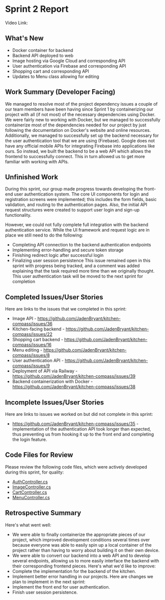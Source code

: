 # Sprint 2 Report
Video Link: 
## What's New
* Docker container for backend
* Backend API deployed to web
* Image hosting via Google Cloud and corresponding API
* User authentication via Firebase and corresponding API
* Shopping cart and corresponding API
* Updates to Menu class allowing for editing

## Work Summary (Developer Facing)
We managed to resolve most of the project dependency issues a couple of our team members have been having since Sprint 1 by containerizing our project with all (if not most) of the necessary dependencies using Docker. We were fairly new to working with Docker, but we managed to successfully containerize most of the dependencies needed for our project by just following the documentation on Docker's website and online resources. Additionally, we managed to successfully set up the backend necessary for the user authentication tool that we are using (Firebase). Google does not have any official mobile APIs for integrating Firebase into applications like ours. So instead, we built the backend to be a web API which allows the frontend to successfully connect. This in turn allowed us to get more familiar with working with APIs.

## Unfinished Work
During this sprint, our group made progress towards developing the front-end user authentication system. The core UI components for login and registration screens were implemented; this includes the form fields, basic validation, and routing to the authentication pages.  Also, the initial API request structures were created to support user login and sign-up functionality. 

However, we could not fully complete full integration with the backend authentication service. While the UI framework and request logic are in place we still need to do the following:
* Completing API connection to the backend authentication endpoints
* Implementing error-handling and secure token storage
* Finishing redirect logic after successful login
* Finalizing user session persistence
This issue remained open in this sprint with progress being tracked, and a comment was added explaining that the task required more time than we originally thought. This user authentication task will be moved to the next sprint for completion


## Completed Issues/User Stories
Here are links to the issues that we completed in this sprint:
* Image API - https://github.com/JadenBryant/kitchen-compass/issues/36
* Kitchen-facing backend - https://github.com/JadenBryant/kitchen-compass/issues/22
* Shopping cart backend - https://github.com/JadenBryant/kitchen-compass/issues/16
* Menu editing - https://github.com/JadenBryant/kitchen-compass/issues/8
* User authentication API - https://github.com/JadenBryant/kitchen-compass/issues/9
* Deployment of API via Railway - https://github.com/JadenBryant/kitchen-compass/issues/39
* Backend containerization with Docker - https://github.com/JadenBryant/kitchen-compass/issues/38

## Incomplete Issues/User Stories
Here are links to issues we worked on but did not complete in this sprint:
* https://github.com/JadenBryant/kitchen-compass/issues/35 - implementation of the authentication API took longer than expected, thus preventing us from hooking it up to the front end and completing the login feature.

## Code Files for Review
Please review the following code files, which were actively developed during this
sprint, for quality:
* [AuthController.cs](https://github.com/JadenBryant/kitchen-compass/blob/main/kitchen-compass-sln/CustomerBackend/Controllers/AuthController.cs)
* [ImageController.cs](https://github.com/JadenBryant/kitchen-compass/blob/main/kitchen-compass-sln/CustomerBackend/Controllers/ImageController.cs)
* [CartController.cs](https://github.com/JadenBryant/kitchen-compass/blob/main/kitchen-compass-sln/CustomerBackend/Controllers/CartController.cs)
* [MenuController.cs](https://github.com/JadenBryant/kitchen-compass/blob/main/kitchen-compass-sln/CustomerBackend/Controllers/MenuController.cs)

## Retrospective Summary
Here's what went well:
* We were able to finally containerize the appropriate pieces of our project, which improved development conditions several times over because everyone was able to easily spin up a local container of the project rather than having to worry about building it on their own device.
* We were able to convert our backend into a web API and to develop several endpoints, allowing us to more easily interface the backend with their corresponding frontend pieces.
Here's what we'd like to improve:
* Complete the implementation for the backend of the kitchen.
* Implement better error handling in our projects.
Here are changes we plan to implement in the next sprint:
* Implement the front end for user authentication.
* Finish user session persistence.

